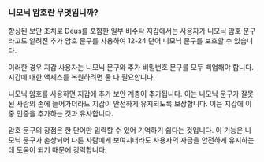### 니모닉 암호란 무엇입니까?

향상된 보안 조치로 Deus를 포함한 일부 비수탁 지갑에서는 사용자가 니모닉 암호 문구라고도 알려진 추가 암호 문구를 사용하여 12-24 단어 니모닉 문구를 보호할 수 있습니다.

이러한 경우 지갑 사용자는 니모닉 문구와 추가 비밀번호 문구를 모두 백업해야 합니다. 지갑에 대한 액세스를 복원하려면 둘 다 필요합니다.

니모닉 암호를 사용하면 지갑에 추가 보안 계층이 추가됩니다. 이는 니모닉 문구가 잘못된 사람의 손에 들어가더라도 지갑이 안전하게 유지되도록 보장합니다. 이는 지갑에 이중 인증을 추가하는 것과 유사합니다.

암호 문구의 장점은 한 단어만 입력할 수 있어 기억하기 쉽다는 것입니다. 이 기능은 니모닉 문구가 손상되어 다른 사람에게 보여지더라도 사용자의 자금을 안전하게 유지하는 데 도움이 되기 때문에 강력합니다.